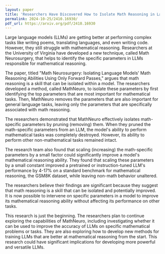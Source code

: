 ```yaml
---
layout: paper
title: 'Researchers Have Discovered How to Isolate Math Reasoning in Large Language Models'
permalink: 2024-10-25/2410.16930/
pdf_url: https://arxiv.org/pdf/2410.16930
---
```


Large language models (LLMs) are getting better at performing complex tasks like writing poems, translating languages, and even writing code. However, they still struggle with mathematical reasoning. Researchers at the University of Virginia have developed a new technique, called Math Neurosurgery, that helps to identify the specific parameters in LLMs responsible for mathematical reasoning.

The paper, titled "Math Neurosurgery: Isolating Language Models' Math Reasoning Abilities Using Only Forward Passes," argues that math reasoning is a skill that can be isolated within a model. The researchers developed a method, called MathNeuro, to isolate these parameters by first identifying the top parameters that are most important for mathematical tasks. Then, MathNeuro removes the parameters that are also important for general language tasks, leaving only the parameters that are specifically associated with math reasoning.

The researchers demonstrated that MathNeuro effectively isolates math-specific parameters by pruning (removing) them. When they pruned the math-specific parameters from an LLM, the model's ability to perform mathematical tasks was completely destroyed. However, its ability to perform other non-mathematical tasks remained intact.

The research team also found that scaling (increasing) the math-specific parameters by a small factor could significantly improve a model's mathematical reasoning ability. They found that scaling these parameters by a small constant improved a pretrained or instruction-tuned LLM's performance by 4-17% on a standard benchmark for mathematical reasoning, the GSM8K dataset, while leaving non-math behavior unaltered.

The researchers believe their findings are significant because they suggest that math reasoning is a skill that can be isolated and potentially improved. It is now possible to intervene on specific parameters in a model to improve its mathematical reasoning ability without affecting its performance on other tasks.

This research is just the beginning. The researchers plan to continue exploring the capabilities of MathNeuro, including investigating whether it can be used to improve the accuracy of LLMs on specific mathematical problems or tasks. They are also exploring how to develop new methods for training LLMs that are better at mathematical reasoning from the start. This research could have significant implications for developing more powerful and versatile LLMs.
